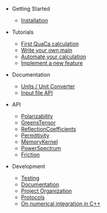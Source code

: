 <!-- docs/_sidebar.md -->

- Getting Started
  - [Installation](installing)

- Tutorials
  - [First QuaCa calculation](tutorials/first_calculation)
  - [Write your own main](tutorials/mainfile)
  - [Automate your calculation](tutorials/automate)
  - [Implement a new feature](tutorials/newfeature)

- Documentation
  - [Units / Unit Converter](documentation/units)
  - [Input file API](documentation/inputfileapi)

- API
  - [Polarizability](api/polarizability)
  - [GreensTensor](api/greenstensor)
  - [ReflectionCoefficients](api/reflection)
  - [Permittivity](api/permittivity)
  - [MemoryKernel](api/memorykernel)
  - [PowerSpectrum](api/powerspectrum)
  - [Friction](api/friction)

- Development
  - [Testing](dev/testing)
  - [Documentation](dev/documentation)
  - [Project Organization](dev/organization)
  - [Protocols](dev/protocols)
  - [On numerical integration in C++](dev/integration)
